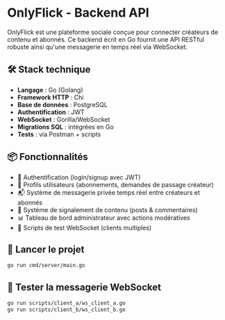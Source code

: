 # OnlyFlick - Backend API

OnlyFlick est une plateforme sociale conçue pour connecter créateurs de contenu et abonnés. Ce backend écrit en Go fournit une API RESTful robuste ainsi qu'une messagerie en temps réel via WebSocket.

## 🛠 Stack technique

- **Langage** : Go (Golang)
- **Framework HTTP** : Chi
- **Base de données** : PostgreSQL
- **Authentification** : JWT
- **WebSocket** : Gorilla/WebSocket
- **Migrations SQL** : intégrées en Go
- **Tests** : via Postman + scripts

## 📦 Fonctionnalités

- 🔐 Authentification (login/signup avec JWT)
- 👤 Profils utilisateurs (abonnements, demandes de passage créateur)
- 📬 Système de messagerie privée temps réel entre créateurs et abonnés
- 🚨 Système de signalement de contenu (posts & commentaires)
- 📊 Tableau de bord administrateur avec actions modératives
- 🧪 Scripts de test WebSocket (clients multiples)

## 🚀 Lancer le projet

```bash
go run cmd/server/main.go
``` 

## 💬 Tester la messagerie WebSocket

```bash
go run scripts/client_a/ws_client_a.go
go run scripts/client_b/ws_client_b.go
``` 